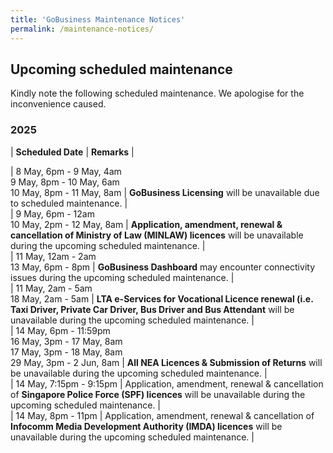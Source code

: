 ```yaml
---
title: 'GoBusiness Maintenance Notices'
permalink: /maintenance-notices/
---
```


## Upcoming scheduled maintenance

Kindly note the following scheduled maintenance. We apologise for the inconvenience caused. 


### 2025 

| **Scheduled Date** | **Remarks** |  

   


| 8 May, 6pm - 9 May, 4am<br>9 May, 8pm - 10 May, 6am<br>10 May, 8pm - 11 May, 8am | **GoBusiness Licensing** will be unavailable due to scheduled maintenance. |     
| 9 May, 6pm - 12am <br> 10 May, 2pm - 12 May, 8am | **Application, amendment, renewal & cancellation of Ministry of Law (MINLAW) licences** will be unavailable during the upcoming scheduled maintenance. |    
| 11 May, 12am - 2am<br>13 May, 6pm - 8pm | **GoBusiness Dashboard** may encounter connectivity issues during the upcoming scheduled maintenance. |   
| 11 May, 2am - 5am<br> 18 May, 2am - 5am | **LTA e-Services for Vocational Licence renewal (i.e. Taxi Driver, Private Car Driver, Bus Driver and Bus Attendant** will be unavailable during the upcoming scheduled maintenance. |      
| 14 May, 6pm - 11:59pm<br>16 May, 3pm - 17 May, 8am<br>17 May, 3pm - 18 May, 8am<br>29 May, 3pm - 2 Jun, 8am | **All NEA Licences & Submission of Returns** will be unavailable during the upcoming scheduled maintenance. |         
| 14 May, 7:15pm - 9:15pm | Application, amendment, renewal & cancellation of **Singapore Police Force (SPF) licences** will be unavailable during the upcoming scheduled maintenance. |       
| 14 May, 8pm - 11pm | Application, amendment, renewal & cancellation of **Infocomm Media Development Authority (IMDA) licences** will be unavailable during the upcoming scheduled maintenance. |   



<script src="/jquery/jquery.min.js"></script> <script src="/jquery/resize-tables.js"></script>
